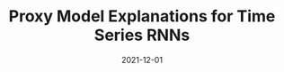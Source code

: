 ---
title: "Proxy Model Explanations for Time Series RNNs"
collection: publications
permalink: /publication/2021-12-proxy-explanations
excerpt: 
date: 2021-12-01
venue: '20th IEEE International Conference on Machine Learning and Applications (ICMLA)'
paperurl: 'https://ieeexplore.ieee.org/stamp/stamp.jsp?tp=&arnumber=9680082&tag=1'
awards: 
authors: 'Zach Wood-Doughty, Isabel Cachola, Mark Dredze.'
github:
demo: 
slides: 
bib: 
arxiv:
---